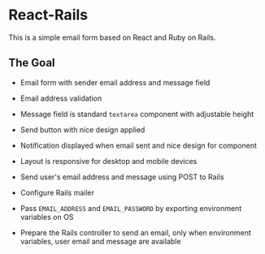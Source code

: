 # React-Rails

This is a simple email form based on React and Ruby on Rails.

## The Goal

* Email form with sender email address and message field

* Email address validation

* Message field is standard `textarea` component with adjustable height

* Send button with nice design applied

* Notification displayed when email sent and nice design for component

* Layout is responsive for desktop and mobile devices

* Send user's email address and message using POST to Rails

* Configure Rails mailer

* Pass `EMAIL_ADDRESS` and `EMAIL_PASSWORD` by exporting environment variables on OS

* Prepare the Rails controller to send an email, only when environment variables, user email and message are available 
